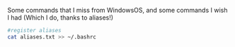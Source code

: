Some commands that I miss from WindowsOS, and some commands I wish I had (Which I do, thanks to aliases!)

```sh
#register aliases
cat aliases.txt >> ~/.bashrc
```
